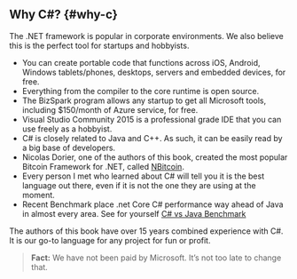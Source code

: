 ## Why C#? {#why-c}

The .NET framework is popular in corporate environments. We also believe this is the perfect tool for startups and hobbyists.

*   You can create portable code that functions across iOS, Android, Windows tablets/phones, desktops, servers and embedded devices, for free.
*   Everything from the compiler to the core runtime is open source.
*   The BizSpark program allows any startup to get all Microsoft tools, including $150/month of Azure service, for free.
*   Visual Studio Community 2015 is a professional grade IDE that you can use freely as a hobbyist.
*   C# is closely related to Java and C++. As such, it can be easily read by a big base of developers.
*   Nicolas Dorier, one of the authors of this book, created the most popular Bitcoin Framework for .NET, called [NBitcoin](https://github.com/MetacoSA/NBitcoin).
*   Every person I met who learned about C# will tell you it is the best language out there, even if it is not the one they are using at the moment.
*   Recent Benchmark place .net Core C# performance way ahead of Java in almost every area. See for yourself [C# vs Java Benchmark](https://benchmarksgame-team.pages.debian.net/benchmarksgame/faster/csharp.html)

The authors of this book have over 15 years combined experience with C#. It is our go-to language for any project for fun or profit.  

> **Fact:** We have not been paid by Microsoft. It’s not too late to change that.
